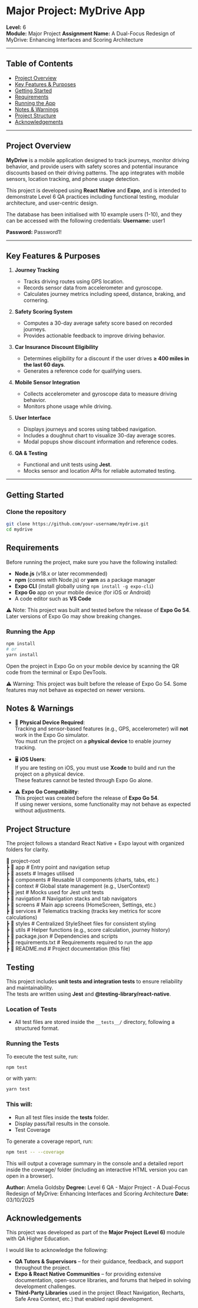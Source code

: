 # Major Project: MyDrive App

**Level:** 6  
**Module:** Major Project
**Assignment Name:** A Dual-Focus Redesign of MyDrive: Enhancing Interfaces and Scoring Architecture

---

## Table of Contents

- [Project Overview](#project-overview)
- [Key Features & Purposes](#key-features--purposes)
- [Getting Started](#getting-started)
- [Requirements](#requirements)
- [Running the App](#running-the-app)
- [Notes & Warnings](#notes--warnings)
- [Project Structure](#project-structure)
- [Acknowledgements](#acknowledgements)

---

## Project Overview

**MyDrive** is a mobile application designed to track journeys, monitor driving behavior, and provide users with safety scores and potential insurance discounts based on their driving patterns. The app integrates with mobile sensors, location tracking, and phone usage detection.

This project is developed using **React Native** and **Expo**, and is intended to demonstrate Level 6 QA practices including functional testing, modular architecture, and user-centric design.

The database has been initialised with 10 example users (1-10), and they can be accessed with the following credentials:
**Username:** user1

**Password:** Password1!

---

## Key Features & Purposes

1. **Journey Tracking**

   - Tracks driving routes using GPS location.
   - Records sensor data from accelerometer and gyroscope.
   - Calculates journey metrics including speed, distance, braking, and cornering.

2. **Safety Scoring System**

   - Computes a 30-day average safety score based on recorded journeys.
   - Provides actionable feedback to improve driving behavior.

3. **Car Insurance Discount Eligibility**

   - Determines eligibility for a discount if the user drives **≥ 400 miles in the last 60 days**.
   - Generates a reference code for qualifying users.

4. **Mobile Sensor Integration**

   - Collects accelerometer and gyroscope data to measure driving behavior.
   - Monitors phone usage while driving.

5. **User Interface**

   - Displays journeys and scores using tabbed navigation.
   - Includes a doughnut chart to visualize 30-day average scores.
   - Modal popups show discount information and reference codes.

6. **QA & Testing**
   - Functional and unit tests using **Jest**.
   - Mocks sensor and location APIs for reliable automated testing.

---

## Getting Started

### Clone the repository

```bash
git clone https://github.com/your-username/mydrive.git
cd mydrive
```

## Requirements

Before running the project, make sure you have the following installed:

- **Node.js** (v18.x or later recommended)
- **npm** (comes with Node.js) or **yarn** as a package manager
- **Expo CLI** (install globally using `npm install -g expo-cli`)
- **Expo Go** app on your mobile device (for iOS or Android)
- A code editor such as **VS Code**

⚠️ Note: This project was built and tested before the release of **Expo Go 54**.  
Later versions of Expo Go may show breaking changes.

### Running the App

```bash
npm install
# or
yarn install
```

Open the project in Expo Go on your mobile device by scanning the QR code from the terminal or Expo DevTools.

⚠️ Warning: This project was built before the release of Expo Go 54. Some features may not behave as expected on newer versions.

## Notes & Warnings

- 🚨 **Physical Device Required**:  
  Tracking and sensor-based features (e.g., GPS, accelerometer) will **not** work in the Expo Go simulator.  
  You must run the project on a **physical device** to enable journey tracking.

- 🖥️ **iOS Users**:  
  If you are testing on iOS, you must use **Xcode** to build and run the project on a physical device.  
  These features cannot be tested through Expo Go alone.

- ⚠️ **Expo Go Compatibility**:  
  This project was created before the release of **Expo Go 54**.  
  If using newer versions, some functionality may not behave as expected without adjustments.

## Project Structure

The project follows a standard React Native + Expo layout with organized folders for clarity.

📂 project-root  
 ┣ 📂 app # Entry point and navigation setup  
 ┣ 📂 assets # Images utilised  
 ┣ 📂 components # Reusable UI components (charts, tabs, etc.)  
 ┣ 📂 context # Global state management (e.g., UserContext)  
 ┣ 📂 jest # Mocks used for Jest unit tests  
 ┣ 📂 navigation # Navigation stacks and tab navigators  
 ┣ 📂 screens # Main app screens (HomeScreen, Settings, etc.)  
 ┣ 📂 services # Telematics tracking (tracks key metrics for score calculations)  
 ┣ 📂 styles # Centralized StyleSheet files for consistent styling  
 ┣ 📂 utils # Helper functions (e.g., score calculation, journey history)  
 ┣ 📜 package.json # Dependencies and scripts  
 ┣ 📜 requirements.txt # Requirements required to run the app  
 ┣ 📜 README.md # Project documentation (this file)

## Testing

This project includes **unit tests and integration tests** to ensure reliability and maintainability.  
The tests are written using **Jest** and **@testing-library/react-native**.

### Location of Tests

- All test files are stored inside the `__tests__/` directory, following a structured format.

### Running the Tests

To execute the test suite, run:

```bash
npm test
```

or with yarn:

```bash
yarn test
```

### This will:

- Run all test files inside the **tests** folder.
- Display pass/fail results in the console.
- Test Coverage

To generate a coverage report, run:

```bash
npm test -- --coverage
```

This will output a coverage summary in the console and a detailed report inside the coverage/ folder (including an interactive HTML version you can open in a browser).

**Author:** Amelia Goldsby
**Degree:** Level 6 QA - Major Project - A Dual-Focus Redesign of MyDrive: Enhancing Interfaces and Scoring Architecture
**Date:** 03/10/2025

## Acknowledgements

This project was developed as part of the **Major Project (Level 6)** module with QA Higher Education.

I would like to acknowledge the following:

- **QA Tutors & Supervisors** – for their guidance, feedback, and support throughout the project.
- **Expo & React Native Communities** – for providing extensive documentation, open-source libraries, and forums that helped in solving development challenges.
- **Third-Party Libraries** used in the project (React Navigation, Recharts, Safe Area Context, etc.) that enabled rapid development.
